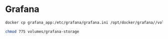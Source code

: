 # Grafana


```bash
docker cp grafana_app:/etc/grafana/grafana.ini /opt/docker/grafana//volumes/grafana.ini
```


```bash
chmod 775 volumes/grafana-storage
```